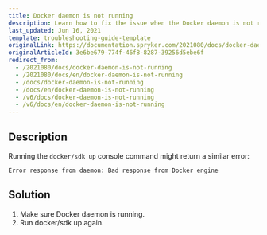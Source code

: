 ```yaml
---
title: Docker daemon is not running
description: Learn how to fix the issue when the Docker daemon is not running
last_updated: Jun 16, 2021
template: troubleshooting-guide-template
originalLink: https://documentation.spryker.com/2021080/docs/docker-daemon-is-not-running
originalArticleId: 3e6be679-774f-46f8-8287-39256d5ebe6f
redirect_from:
  - /2021080/docs/docker-daemon-is-not-running
  - /2021080/docs/en/docker-daemon-is-not-running
  - /docs/docker-daemon-is-not-running
  - /docs/en/docker-daemon-is-not-running
  - /v6/docs/docker-daemon-is-not-running
  - /v6/docs/en/docker-daemon-is-not-running
---
```


## Description

Running the `docker/sdk up` console command might return a similar error:

```
Error response from daemon: Bad response from Docker engine
```

## Solution

1. Make sure Docker daemon is running.
2. Run docker/sdk up again.
